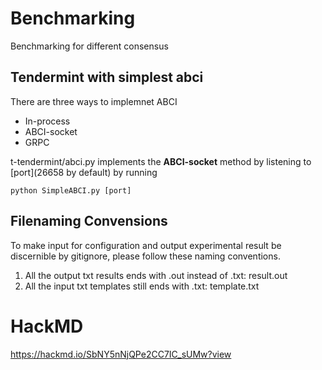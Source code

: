 # Benchmarking

Benchmarking for different consensus

## Tendermint with simplest abci

There are three ways to implemnet ABCI
* In-process
* ABCI-socket
* GRPC

t-tendermint/abci.py implements the **ABCI-socket** method by listening to \[port\]\(26658 by default\) by running
```
python SimpleABCI.py [port]
```

## Filenaming Convensions

To make input for configuration and output experimental result be discernible by gitignore, please follow these naming conventions.

1. All the output txt results ends with .out instead of .txt: result.out
2. All the input txt templates still ends with .txt: template.txt

# HackMD
https://hackmd.io/SbNY5nNjQPe2CC7IC_sUMw?view

